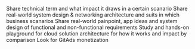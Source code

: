 Share technical term and what impact it draws in a certain scanario
Share real-world system design & networking architecture and suits in which business scanarios
Share real-world painpoint, app ideas and system design of functional and non-functional requirements
Study and hands-on playground for cloud solution architecture for how it works and impact by comparison
Look for GitAds monetization

